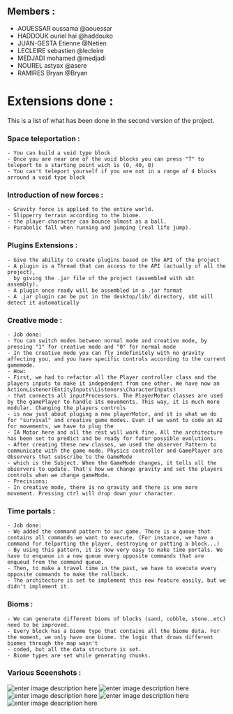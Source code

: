 ## Members :

- AOUESSAR oussama @aouessar
- HADDOUK ouriel hai @haddouko
- JUAN-GESTA Etienne @Netien
- LECLEIRE sebastien @lecleire
- MEDJADI mohamed @medjadi
- NOUREL astyax @asere
- RAMIRES Bryan @Bryan



# Extensions done :
This is a list of what has been done in the second version of the project.

### Space teleportation :
	- You can build a void type block
	- Once you are near one of the void blocks you can press "T" to teleport to a starting point wich is (0, 40, 0)
	- You can't teleport yourself if you are not in a range of 4 blocks arround a void type block

### Introduction of new forces :
	- Gravity force is applied to the entire world.
	- Slipperry terrain according to the biome.
	- the player character can bounce almost as a ball.
	- Parabolic fall when running and jumping (real life jump).

### Plugins Extensions :
	- Give the ability to create plugins based on the API of the project
	- A plugin is a Thread that can access to the API (actually of all the project),
	  by giving the .jar file of the project (assembled with sbt assembly).
	- A plugin once ready will be assembled in a .jar format
	- A .jar plugin can be put in the desktop/lib/ directory, sbt will detect it automatically

### Creative mode :
	- Job done:
	- You can switch modes between normal mode and creative mode, by pressing "1" for creative mode and "0" for normal mode
	- In the creative mode you can fly indefinitely with no gravity affecting you, and you have specific controls according to the current gamemode.
	- How:
	- First, we had to refactor all the Player controller class and the players inputs to make it independent from one other. We have now an ActionListener(EntityInputs\Listeners\CharacterInputs)
	- that connects all inputProcessors. The PlayerMotor classes are used by the gamePlayer to handle its movements. This way, it is much more modular. Changing the players controls
	- is now just about pluging a new playerMotor, and it is what we do for "survival" and creative game modes. Even if we want to code an AI for movements, we have to plug the
	- IA Motor here and all the rest will work fine. All the architecture has been set to predict and be ready for futur possible evolutions.
	- After creating these new classes, we used the observer Pattern to communicate with the game mode. Physics controller and GamePlayer are Observers that subscribe to the GameMode
	- which is the Subject. When the GameMode changes, it tells all the observers to update. That's how we change gravity and set the players controls when we change gameMode.
	- Precisions:
	- In creative mode, there is no gravity and there is one more movement. Pressing ctrl will drop down your character.

### Time portals :
	- Job done:
	- We added the command pattern to our game. There is a queue that contains all commands we want to execute. (For instance, we have a command for telporting the player, destroying or putting a block...)
	- By using this pattern, it is now very easy to make time portals. We have to enqueue in a new queue every opposite commands that are enqueud from the command queue.
	- Then, to make a travel time in the past, we have to execute every opposite commands to make the rollback.
	- The architecture is set to implement this new feature easily, but we didn't implement it.

### Bioms :
	- We can generate different bioms of blocks (sand, cobble, stone..etc) need to be improved.
	- Every block has a biome type that contains all the biome data. For the moment, we only have one biome. the logic that drows different biomes through the map wasn't
	- coded, but all the data structure is set.
	- Biome types are set while generating chunks.



### Various Sceenshots :
![enter image description here](https://imgur.com/e0zmhYD.png)
![enter image description here](https://imgur.com/lzx5dnq.png)
![enter image description here](https://imgur.com/5WwETVW.png)
![enter image description here](https://imgur.com/fh9PU3m.png)
![enter image description here](https://imgur.com/LmndpBu.png)